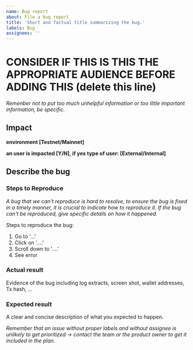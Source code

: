 ```yaml
---
name: Bug report
about: File a bug report
title: 'Short and factual title summarizing the bug.'
labels: Bug
assignees: ''
---
```


# CONSIDER IF THIS IS THIS THE APPROPRIATE AUDIENCE BEFORE ADDING THIS (delete this line)

_Remenber not to put too much unhelpful information or too little important information, be specific._

## Impact
__environment [Testnet/Mainnet]__

__an user is impacted [Y/N], if yes type of user: [External/Internal]__

## Describe the bug
### Steps to Reproduce
_A bug that we can't reproduce is hard to resolve, to ensure the bug is fixed in a timely manner, it is crucial to indicate how to reproduce it. If the bug can't be reproduced, give specific details on how it happened._

Steps to reproduce the bug:
1. Go to '...'
2. Click on '....'
3. Scroll down to '....'
4. See error

### Actual result
Evidence of the bug including log extracts, screen shot, wallet addresses, Tx hash, ...

### Expected result
A clear and concise description of what you expected to happen.

_Remember that an issue without proper labels and without assignee is unlikely to get prioritized -> contact the team or the product owner to get it included in the plan._
